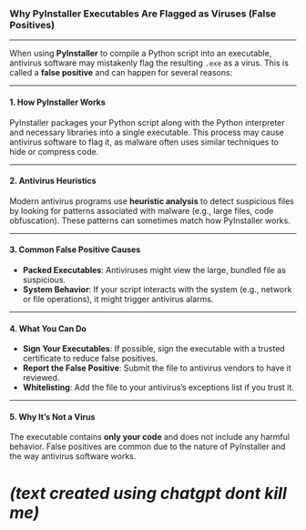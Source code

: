 ### Why PyInstaller Executables Are Flagged as Viruses (False Positives)

---

When using **PyInstaller** to compile a Python script into an executable, antivirus software may mistakenly flag the resulting `.exe` as a virus. This is called a **false positive** and can happen for several reasons:

---

#### 1. **How PyInstaller Works**
PyInstaller packages your Python script along with the Python interpreter and necessary libraries into a single executable. This process may cause antivirus software to flag it, as malware often uses similar techniques to hide or compress code.

---

#### 2. **Antivirus Heuristics**
Modern antivirus programs use **heuristic analysis** to detect suspicious files by looking for patterns associated with malware (e.g., large files, code obfuscation). These patterns can sometimes match how PyInstaller works.

---

#### 3. **Common False Positive Causes**
- **Packed Executables**: Antiviruses might view the large, bundled file as suspicious.
- **System Behavior**: If your script interacts with the system (e.g., network or file operations), it might trigger antivirus alarms.
  
---

#### 4. **What You Can Do**
- **Sign Your Executables**: If possible, sign the executable with a trusted certificate to reduce false positives.
- **Report the False Positive**: Submit the file to antivirus vendors to have it reviewed.
- **Whitelisting**: Add the file to your antivirus’s exceptions list if you trust it.
  
---

#### 5. **Why It’s Not a Virus**
The executable contains **only your code** and does not include any harmful behavior. False positives are common due to the nature of PyInstaller and the way antivirus software works.

# *(text created using chatgpt dont kill me)*
